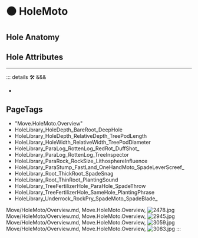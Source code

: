 
# 🟠 <move>HoleMoto</move>

## Hole Anatomy

## Hole Attributes

---

<!-- =================================================== -->
<!-- =================================================== -->
<!-- =================================================== -->
<!-- =================================================== -->
<!-- =================================================== -->
::: details 🛠 <dev>&&&</dev>



-



<h2>PageTags</h2>

- "Move.HoleMoto.Overview"
- HoleLibrary_HoleDepth_BareRoot_DeepHole
- HoleLibrary_HoleDepth_RelativeDepth_TreePodLength
- HoleLibrary_HoleWidth_RelativeWidth_TreePodDiameter
- HoleLibrary_ParaLog_RottenLog_RedRot_DuffShot_
- HoleLibrary_ParaLog_RottenLog_TreeInspector
- HoleLibrary_ParaRock_RockSize_LithosphereInfluence
- HoleLibrary_ParaStump_FastLand_OneHandMoto_SpadeLeverScreef_
- HoleLibrary_Root_ThickRoot_SpadeSnag
- HoleLibrary_Root_ThinRoot_PlantingSound
- HoleLibrary_TreeFertilizerHole_ParaHole_SpadeThrow
- HoleLibrary_TreeFertilizerHole_SameHole_PlantingPhrase
- HoleLibrary_Underrock_RockPry_SpadeMoto_SpadeBlade_

Move/HoleMoto/Overview.md, <dev>Move.HoleMoto.Overview</dev>, ![2478.jpg](/PaperPhoto/2478.jpg)
Move/HoleMoto/Overview.md, <dev>Move.HoleMoto.Overview</dev>, ![2945.jpg](/PaperPhoto/2945.jpg)
Move/HoleMoto/Overview.md, <dev>Move.HoleMoto.Overview</dev>, ![3059.jpg](/PaperPhoto/3059.jpg)
Move/HoleMoto/Overview.md, <dev>Move.HoleMoto.Overview</dev>, ![3083.jpg](/PaperPhoto/3083.jpg)
:::
